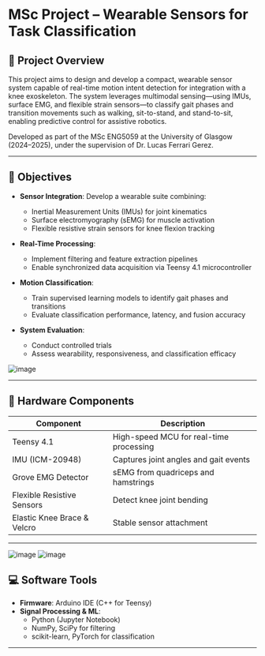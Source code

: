 # MSc Project – Wearable Sensors for Task Classification

## 🧠 Project Overview
This project aims to design and develop a compact, wearable sensor system capable of real-time motion intent detection for integration with a knee exoskeleton. The system leverages multimodal sensing—using IMUs, surface EMG, and flexible strain sensors—to classify gait phases and transition movements such as walking, sit-to-stand, and stand-to-sit, enabling predictive control for assistive robotics.

Developed as part of the MSc ENG5059 at the University of Glasgow (2024–2025), under the supervision of Dr. Lucas Ferrari Gerez.

---

## 🎯 Objectives

- **Sensor Integration**: Develop a wearable suite combining:
  - Inertial Measurement Units (IMUs) for joint kinematics
  - Surface electromyography (sEMG) for muscle activation
  - Flexible resistive strain sensors for knee flexion tracking

- **Real-Time Processing**:
  - Implement filtering and feature extraction pipelines
  - Enable synchronized data acquisition via Teensy 4.1 microcontroller

- **Motion Classification**:
  - Train supervised learning models to identify gait phases and transitions
  - Evaluate classification performance, latency, and fusion accuracy

- **System Evaluation**:
  - Conduct controlled trials
  - Assess wearability, responsiveness, and classification efficacy
 
    
![image](https://github.com/user-attachments/assets/7f25eb37-445a-4450-a062-eca3d5324180)

---

## 🔧 Hardware Components

| Component                | Description                              |
|-------------------------|------------------------------------------|
| Teensy 4.1              | High-speed MCU for real-time processing  |
| IMU (ICM-20948)         | Captures joint angles and gait events    |
| Grove EMG Detector      | sEMG from quadriceps and hamstrings      |
| Flexible Resistive Sensors | Detect knee joint bending               |
| Elastic Knee Brace & Velcro | Stable sensor attachment              |

---
![image](https://github.com/user-attachments/assets/9265d820-38ee-4826-acce-d92a69dc13e1)
![image](https://github.com/user-attachments/assets/ba808ef0-afb2-44a8-bbe3-c594706213db)


## 💻 Software Tools

- **Firmware**: Arduino IDE (C++ for Teensy)
- **Signal Processing & ML**:
  - Python (Jupyter Notebook)
  - NumPy, SciPy for filtering
  - scikit-learn, PyTorch for classification

---
